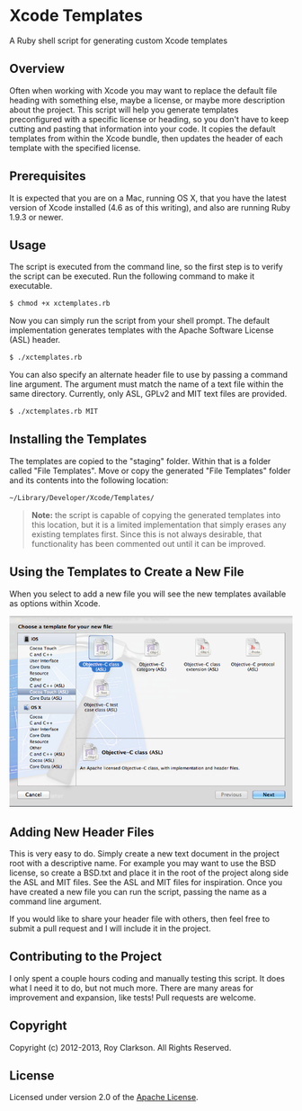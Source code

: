 Xcode Templates
===============

A Ruby shell script for generating custom Xcode templates 

## Overview

Often when working with Xcode you may want to replace the default file heading with something else, maybe a license, or maybe more description about the project. This script will help you generate templates preconfigured with a specific license or heading, so you don't have to keep cutting and pasting that information into your code. It copies the default templates from within the Xcode bundle, then updates the header of each template with the specified license.

## Prerequisites

It is expected that you are on a Mac, running OS X, that you have the latest version of Xcode installed (4.6 as of this writing), and also are running Ruby 1.9.3 or newer.

## Usage

The script is executed from the command line, so the first step is to verify the script can be executed. Run the following command to make it executable.

```sh
$ chmod +x xctemplates.rb
```
	
Now you can simply run the script from your shell prompt. The default implementation generates templates with the Apache Software License (ASL) header.

```sh
$ ./xctemplates.rb
```
	
You can also specify an alternate header file to use by passing a command line argument. The argument must match the name of a text file within the same directory. Currently, only ASL, GPLv2 and MIT text files are provided.

```sh
$ ./xctemplates.rb MIT
```

## Installing the Templates

The templates are copied to the "staging" folder. Within that is a folder called "File Templates". Move or copy the generated "File Templates" folder and its contents into the following location:

```sh
~/Library/Developer/Xcode/Templates/
```

> **Note:** the script is capable of copying the generated templates into this location, but it is a limited implementation that simply erases any existing templates first. Since this is not always desirable, that functionality has been commented out until it can be improved.
	
## Using the Templates to Create a New File
	
When you select to add a new file you will see the new templates available as options within Xcode.

![<File Templates>](templates.png)

## Adding New Header Files

This is very easy to do. Simply create a new text document in the project root with a descriptive name. For example you may want to use the BSD license, so create a BSD.txt and place it in the root of the project along side the ASL and MIT files. See the ASL and MIT files for inspiration. Once you have created a new file you can run the script, passing the name as a command line argument.

If you would like to share your header file with others, then feel free to submit a pull request and I will include it in the project.

## Contributing to the Project

I only spent a couple hours coding and manually testing this script. It does what I need it to do, but not much more. There are many areas for improvement and expansion, like tests! Pull requests are welcome.

## Copyright

Copyright (c) 2012-2013, Roy Clarkson. All Rights Reserved.

## License

Licensed under version 2.0 of the [Apache License](http://www.apache.org/licenses/LICENSE-2.0).
